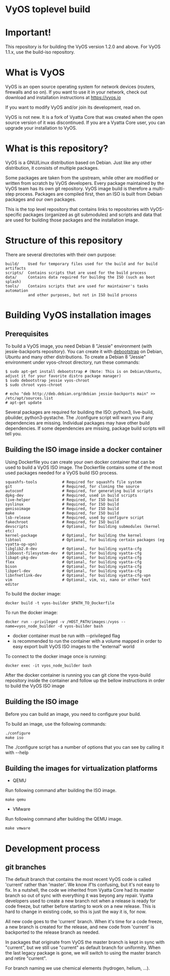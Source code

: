 VyOS toplevel build
===================

# Important!

This repository is for building the VyOS version 1.2.0 and above.
For VyOS 1.1.x, use the build-iso repository.


# What is VyOS

VyOS is an open source operating system for network devices (routers, firewalls and so on).
If you want to use it in your network, check out download and installation instructions at https://vyos.io

If you want to modify VyOS and/or join its development, read on.

VyOS is not new. It is a fork of Vyatta Core that was created when the open source version of it was
discontinued. If you are a Vyatta Core user, you can upgrade your installation to VyOS.

# What is this repository?

VyOS is a GNU/Linux distribution based on Debian. Just like any other distribution, it consists of multiple
packages.

Some packages are taken from the upstream, while other are modified or written from scratch by VyOS developers.
Every package maintained by the VyOS team has its own git repository. VyOS image build is therefore a multi-step
process. Packages are compiled first, then an ISO is built from Debian packages and our own packages.

This is the top level repository that contains links to repositories with VyOS-specific packages (organized
as git submodules) and scripts and data that are used for building those packages and the installation image.

# Structure of this repository

There are several directories with their own purpose:

    build/    Used for temporary files used for the build and for build artifacts
    scripts/  Contains scripts that are used for the build process
    data/     Contains data required for buildng the ISO (such as boot splash)
    tools/    Contains scripts that are used for maintainer's tasks automation
              and other purposes, but not in ISO build process

# Building VyOS installation images

## Prerequisites

To build a VyOS image, you need Debian 8 "Jessie" environment (with jessie-backports repository).
You can create it with [debootstrap](https://wiki.debian.org/Debootstrap) on Debian, Ubuntu and many other distributions.
To create a Debian 8 "Jessie" environment under vyos-chroot directory, run these commands:

```
$ sudo apt-get install debootstrap # (Note: This is on Debian/Ubuntu, adjust it for your favorite distro package manager)
$ sudo debootstrap jessie vyos-chroot
$ sudo chroot vyos-chroot

# echo "deb http://deb.debian.org/debian jessie-backports main" >> /etc/apt/sources.list
# apt-get update
```

Several packages are required for building the ISO: python3, live-build, pbuilder, python3-pystache. The ./configure script
will warn you if any dependencies are missing.
Individual packages may have other build dependencies. If some dependencies are missing, package build scripts will tell you.

## Building the ISO image inside a docker container

Using Dockerfile you can create your own docker container that can be used to build a VyOS ISO image.
The Dockerfile contains some of the most used packages needed for a VyOS build ISO process.

```
squashfs-tools           # Required for squashfs file system
git                      # Required, for cloning the source
autoconf                 # Required, for generating build scripts
dpkg-dev                 # Required, used in build scripts
live-helper              # Required, for ISO build
syslinux                 # Required, for ISO build
genisoimage              # Required, for ISO build
make                     # Required, for ISO build
lsb-release              # Required, used by configure script
fakechroot               # Required, for ISO build
devscripts               # Optional, for building submodules (kernel etc)
kernel-package           # Optional, for building the kernel
libtool                  # Optional, for building certain packages (eg vyatta-op-vpn)
libglib2.0-dev           # Optional, for building vyatta-cfg 
libboost-filesystem-dev  # Optional, for building vyatta-cfg
libapt-pkg-dev           # Optional, for building vyatta-cfg
flex                     # Optional, for building vyatta-cfg
bison                    # Optional, for building vyatta-cfg
libperl-dev              # Optional, for building vyatta-cfg
libnfnetlink-dev         # Optional, for building vyatta-cfg-vpn
vim                      # Optional, vim, vi, nano or other text editor
```

To build the docker image:

```
docker build -t vyos-builder $PATH_TO_Dockerfile
```

To run the docker image:

```
docker run --privileged -v /HOST_PATH/images:/vyos --name=vyos_node_builder -d vyos-builder bash
```
* docker container must be run with --privileged flag
* is recommended to run the container with a volume mapped in order to easy export built VyOS ISO images 
to the "external" world

To connect to the docker image once is running:
```
docker exec -it vyos_node_builder bash
```

After the docker container is running you can git clone the vyos-build repository inside the container 
and follow up the bellow instructions in order to build the VyOS ISO image 

## Building the ISO image

Before you can build an image, you need to configure your build. 

To build an image, use the following commands:

```
./configure
make iso
```

The ./configure script has a number of options that you can see by calling it with --help

## Building the images for virtualization platforms

* QEMU

Run following command after building the ISO image.

```
make qemu
```

* VMware

Run following command after building the QEMU image.

```
make vmware
```

# Development process

## git branches

The default branch that contains the most recent VyOS code is called 'current' rather than 'master'.
We know if'ts confusing, but it's not easy to fix.
In a nutshell, the code we inherited from Vyatta Core had its master branch so out of sync with everything
it was beyong any repair. Vyatta developers used to create a new branch not when a release is ready for
code freeze, but rather before starting to work on a new release.
This is hard to change in existing code, so this is just the way it is, for now.

All new code goes to the 'current' branch. When it's time for a code freeze, a new branch is created
for the release, and new code from 'current' is backported to the release branch as needed.

In packages that originate from VyOS the master branch is kept in sync with "current", but we still use
"current" as default branch for uniformity. When the last legacy package is gone, we will switch to using
the master branch and retire "current".

For branch naming we use chemical elements (hydrogen, helium, ...).
